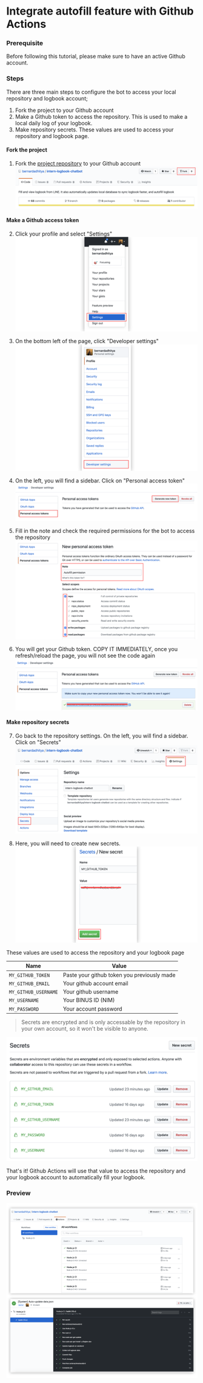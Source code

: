 # Integrate autofill feature with Github Actions

### Prerequisite
Before following this tutorial, please make sure to have an active Github account.

### Steps
There are three main steps to configure the bot to access your local repository and logbook account;
1. Fork the project to your Github account
2. Make a Github token to access the repository. This is used to make a local daily log of your logbook. 
3. Make repository secrets. These values are used to access your repository and logbook page.

#### Fork the project

1. Fork the [project repository](https://github.com/bernardadhitya/intern-logbook-chatbot) to your Github account
![test](autofill-github-actions-assets/1.png)

#### Make a Github access token

2. Click your profile and select "Settings"
![test](autofill-github-actions-assets/2.png)

3. On the bottom left of the page, click "Developer settings"
![test](autofill-github-actions-assets/3.png)

4. On the left, you will find a sidebar. Click on "Personal access token"
![test](autofill-github-actions-assets/4.png)

5. Fill in the note and check the required permissions for the bot to access the repository
![test](autofill-github-actions-assets/5.png)

6. You will get your Github token. COPY IT IMMEDIATELY, once you refresh/reload the page, you will not see the code again
![test](autofill-github-actions-assets/6.png)

#### Make repository secrets

7. Go back to the repository settings. On the left, you will find a sidebar. Click on "Secrets"
![test](autofill-github-actions-assets/7.png)

8. Here, you will need to create new secrets. 
![test](autofill-github-actions-assets/8.png)

These values are used to access the repository and your logbook page

| Name | Value |
| ---- | ----- |
| `MY_GITHUB_TOKEN` | Paste your github token you previously made |
| `MY_GITHUB_EMAIL` | Your github account email |
| `MY_GITHUB_USERNAME` | Your github username |
| `MY_USERNAME` | Your BINUS ID (NIM) |
| `MY_PASSWORD` | Your account password |
> Secrets are encrypted and is only accessable by the repository in your own account, so it won't be visible to anyone.

![test](autofill-github-actions-assets/9.png)


That's it! Github Actions will use that value to access the repository and your logbook account to automatically fill your logbook.

### Preview

![test](autofill-github-actions-assets/10.png)


